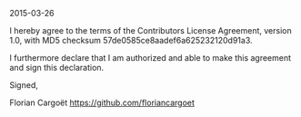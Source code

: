 2015-03-26

I hereby agree to the terms of the Contributors License
Agreement, version 1.0, with MD5 checksum
57de0585ce8aadef6a625232120d91a3.

I furthermore declare that I am authorized and able to make this
agreement and sign this declaration.

Signed,

Florian Cargoët
https://github.com/floriancargoet
